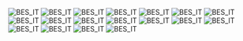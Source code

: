 ![BES_IT](https://img.shields.io/badge/BES_IT-PIDR++-blue) ![BES_IT](https://img.shields.io/badge/BES_IT-PIDR++-blue) ![BES_IT](https://img.shields.io/badge/BES_IT-PIDR++-blue) ![BES_IT](https://img.shields.io/badge/BES_IT-PIDR++-blue) ![BES_IT](https://img.shields.io/badge/BES_IT-PIDR++-blue) ![BES_IT](https://img.shields.io/badge/BES_IT-PIDR++-blue)
![BES_IT](https://img.shields.io/badge/BES_IT-PIDR++-blue) ![BES_IT](https://img.shields.io/badge/BES_IT-PIDR++-blue) ![BES_IT](https://img.shields.io/badge/BES_IT-PIDR++-blue) ![BES_IT](https://img.shields.io/badge/BES_IT-PIDR++-blue) ![BES_IT](https://img.shields.io/badge/BES_IT-PIDR++-blue) ![BES_IT](https://img.shields.io/badge/BES_IT-PIDR++-blue)
![BES_IT](https://img.shields.io/badge/BES_IT-PIDR++-blue) ![BES_IT](https://img.shields.io/badge/BES_IT-PIDR++-blue) ![BES_IT](https://img.shields.io/badge/BES_IT-PIDR++-blue) ![BES_IT](https://img.shields.io/badge/BES_IT-PIDR++-blue) ![BES_IT](https://img.shields.io/badge/BES_IT-PIDR++-blue) ![BES_IT](https://img.shields.io/badge/BES_IT-PIDR++-blue)
